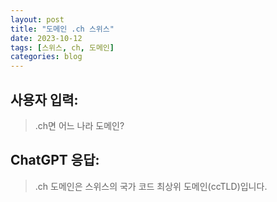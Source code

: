```yaml
---
layout: post
title: "도메인 .ch 스위스"
date: 2023-10-12
tags: [스위스, ch, 도메인]
categories: blog
---
```


## 사용자 입력:
> .ch면 어느 나라 도메인?

## ChatGPT 응답:
> .ch 도메인은 스위스의 국가 코드 최상위 도메인(ccTLD)입니다.

